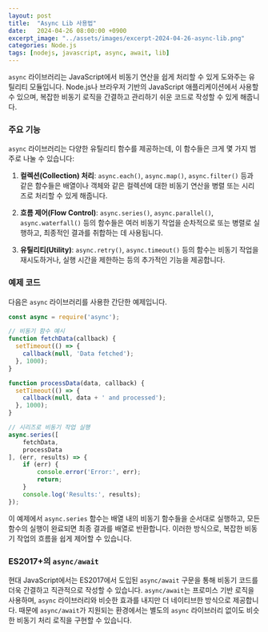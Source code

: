 ```yaml
---
layout: post
title:  "Async Lib 사용법"
date:   2024-04-26 08:00:00 +0900
excerpt_image: "../assets/images/excerpt-2024-04-26-async-lib.png"
categories: Node.js 
tags: [nodejs, javascript, async, await, lib]
---
```

`async` 라이브러리는 JavaScript에서 비동기 연산을 쉽게 처리할 수 있게 도와주는 유틸리티 모듈입니다. 
Node.js나 브라우저 기반의 JavaScript 애플리케이션에서 사용할 수 있으며, 복잡한 비동기 로직을 간결하고 관리하기 쉬운 코드로 작성할 수 있게 해줍니다.

### 주요 기능

`async` 라이브러리는 다양한 유틸리티 함수를 제공하는데, 이 함수들은 크게 몇 가지 범주로 나눌 수 있습니다:

1. **컬렉션(Collection) 처리**: `async.each()`, `async.map()`, `async.filter()` 등과 같은 함수들은 배열이나 객체와 같은 컬렉션에 대한 비동기 연산을 병렬 또는 시리즈로 처리할 수 있게 해줍니다.

2. **흐름 제어(Flow Control)**: `async.series()`, `async.parallel()`, `async.waterfall()` 등의 함수들은 여러 비동기 작업을 순차적으로 또는 병렬로 실행하고, 최종적인 결과를 취합하는 데 사용됩니다.

3. **유틸리티(Utility)**: `async.retry()`, `async.timeout()` 등의 함수는 비동기 작업을 재시도하거나, 실행 시간을 제한하는 등의 추가적인 기능을 제공합니다.

### 예제 코드

다음은 `async` 라이브러리를 사용한 간단한 예제입니다.

```javascript
const async = require('async');

// 비동기 함수 예시
function fetchData(callback) {
  setTimeout(() => {
    callback(null, 'Data fetched');
  }, 1000);
}

function processData(data, callback) {
  setTimeout(() => {
    callback(null, data + ' and processed');
  }, 1000);
}

// 시리즈로 비동기 작업 실행
async.series([
    fetchData,
    processData
], (err, results) => {
    if (err) {
        console.error('Error:', err);
        return;
    }
    console.log('Results:', results);
});
```

이 예제에서 `async.series` 함수는 배열 내의 비동기 함수들을 순서대로 실행하고, 모든 함수의 실행이 완료되면 최종 결과를 배열로 반환합니다. 이러한 방식으로, 복잡한 비동기 작업의 흐름을 쉽게 제어할 수 있습니다.

### ES2017+의 `async/await`

현대 JavaScript에서는 ES2017에서 도입된 `async/await` 구문을 통해 비동기 코드를 더욱 간결하고 직관적으로 작성할 수 있습니다. `async/await`는 프로미스 기반 로직을 사용하며, `async` 라이브러리와 비슷한 효과를 내지만 더 네이티브한 방식으로 제공합니다. 때문에 `async/await`가 지원되는 환경에서는 별도의 `async` 라이브러리 없이도 비슷한 비동기 처리 로직을 구현할 수 있습니다.